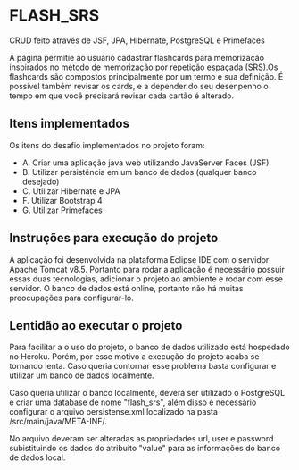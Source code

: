 # FLASH_SRS

CRUD feito através de JSF, JPA, Hibernate, PostgreSQL e Primefaces

A página permitie ao usuário cadastrar flashcards para memorização inspirados no método de memorização por repetição espaçada (SRS).Os flashcards são compostos principalmente por um termo e sua definição. É possível também revisar os cards, e a depender do seu desenpenho o tempo em que você precisará revisar cada cartão é alterado.

## Itens implementados

Os itens do desafio implementados no projeto foram:

* A. Criar uma aplicação java web utilizando JavaServer Faces (JSF)
* B. Utilizar persistência em um banco de dados (qualquer banco desejado)
* C. Utilizar Hibernate e JPA
* F. Utilizar Bootstrap 4
* G. Utilizar Primefaces

## Instruções para execução do projeto

A aplicação foi desenvolvida na plataforma Eclipse IDE com o servidor Apache Tomcat v8.5. Portanto para rodar a aplicação é necessário possuir essas duas tecnologias, adicionar o projeto ao ambiente e rodar com esse servidor. O banco de dados está online, portanto não há muitas preocupações para configurar-lo.

## Lentidão ao executar o projeto

Para facilitar a o uso do projeto, o banco de dados utilizado está hospedado no Heroku. Porém, por esse motivo a execução do projeto acaba se tornando lenta. Caso queria contornar esse problema basta configurar e utilizar um banco de dados localmente.   

Caso queria utilizar o banco localmente, deverá ser utilizado o PostgreSQL e criar uma database de nome "flash_srs", além disso é necessário configurar o arquivo persistense.xml localizado na pasta /src/main/java/META-INF/.

No arquivo deveram ser alteradas as propriedades url, user e password subistituindo os dados do atribuito "value" para as informações do banco de dados local.
